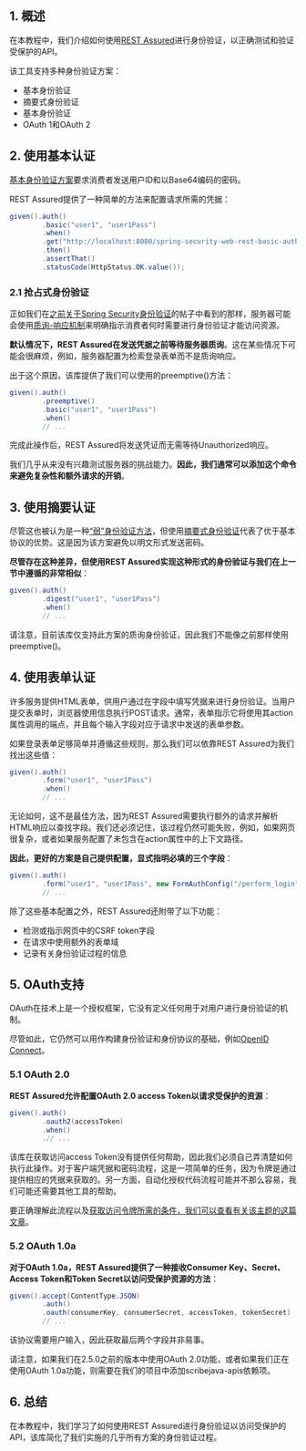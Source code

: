 ## 1. 概述

在本教程中，我们介绍如何使用[REST Assured](RestAssured指南.md)进行身份验证，以正确测试和验证受保护的API。

该工具支持多种身份验证方案：

-   基本身份验证
-   摘要式身份验证
-   基本身份验证
-   OAuth 1和OAuth 2

## 2. 使用基本认证

[基本身份验证方案](https://tools.ietf.org/html/rfc7617)要求消费者发送用户ID和以Base64编码的密码。

REST Assured提供了一种简单的方法来配置请求所需的凭据：

```java
given().auth()
		.basic("user1", "user1Pass")
		.when()
		.get("http://localhost:8080/spring-security-web-rest-basic-auth/api/foos/1")
		.then()
		.assertThat()
		.statusCode(HttpStatus.OK.value());
```

### 2.1 抢占式身份验证

正如我们在[之前关于Spring Security身份验证]()的帖子中看到的那样，服务器可能会使用[质询-响应机制](https://tools.ietf.org/html/rfc2617#section-1.2)来明确指示消费者何时需要进行身份验证才能访问资源。

**默认情况下，REST Assured在发送凭据之前等待服务器质询**。这在某些情况下可能会很麻烦，例如，服务器配置为检索登录表单而不是质询响应。

出于这个原因，该库提供了我们可以使用的preemptive()方法：

```java
given().auth()
        .preemptive()
        .basic("user1", "user1Pass")
        .when()
        // ...
```

完成此操作后，REST Assured将发送凭证而无需等待Unauthorized响应。

我们几乎从来没有兴趣测试服务器的挑战能力。**因此，我们通常可以添加这个命令来避免复杂性和额外请求的开销**。

## 3. 使用摘要认证

尽管这也被认为是一种[“弱”身份验证方法](https://tools.ietf.org/html/rfc2617#section-4.4)，但使用[摘要式身份验证](https://tools.ietf.org/html/rfc7616)代表了优于基本协议的优势。这是因为该方案避免以明文形式发送密码。

**尽管存在这种差异，但使用REST Assured实现这种形式的身份验证与我们在上一节中遵循的非常相似**：

```java
given().auth()
        .digest("user1", "user1Pass")
        .when()
        // ...
```

请注意，目前该库仅支持此方案的质询身份验证，因此我们不能像之前那样使用preemptive()。

## 4. 使用表单认证

许多服务提供HTML表单，供用户通过在字段中填写凭据来进行身份验证。当用户提交表单时，浏览器使用信息执行POST请求。通常，表单指示它将使用其action属性调用的端点，并且每个输入字段对应于请求中发送的表单参数。

如果登录表单足够简单并遵循这些规则，那么我们可以依靠REST Assured为我们找出这些值：

```java
given().auth()
        .form("user1", "user1Pass")
        .when()
        // ...
```

无论如何，这不是最佳方法，因为REST Assured需要执行额外的请求并解析HTML响应以查找字段。我们还必须记住，该过程仍然可能失败，例如，如果网页很复杂，或者如果服务配置了未包含在action属性中的上下文路径。

**因此，更好的方案是自己提供配置，显式指明必填的三个字段**：

```java
given().auth()
        .form("user1", "user1Pass", new FormAuthConfig("/perform_login", "username", "password"))
        // ...
```

除了这些基本配置之外，REST Assured还附带了以下功能：

-   检测或指示网页中的CSRF token字段
-   在请求中使用额外的表单域
-   记录有关身份验证过程的信息

## 5. OAuth支持

OAuth在技术上是一个授权框架，它没有定义任何用于对用户进行身份验证的机制。

尽管如此，它仍然可以用作构建身份验证和身份协议的基础，例如[OpenID Connect]()。

### 5.1 OAuth 2.0

**REST Assured允许配置OAuth 2.0 access Token以请求受保护的资源**：

```java
given().auth()
        .oauth2(accessToken)
        .when()
        .// ...
```

该库在获取访问access Token没有提供任何帮助，因此我们必须自己弄清楚如何执行此操作。对于客户端凭据和密码流程，这是一项简单的任务，因为令牌是通过提供相应的凭据来获取的。另一方面，自动化授权代码流程可能并不那么容易，我们可能还需要其他工具的帮助。

要正确理解此流程以及[获取访问令牌所需的条件，我们可以查看有关该主题的这篇文章]()。

### 5.2 OAuth 1.0a

**对于OAuth 1.0a，REST Assured提供了一种接收Consumer Key、Secret、Access Token和Token Secret以访问受保护资源的方法**：

```java
given().accept(ContentType.JSON)
        .auth()
        .oauth(consumerKey, consumerSecret, accessToken, tokenSecret)
        // ...
```

该协议需要用户输入，因此获取最后两个字段并非易事。

请注意，如果我们在2.5.0之前的版本中使用OAuth 2.0功能，或者如果我们正在使用OAuth 1.0a功能，则需要在我们的项目中添加scribejava-apis依赖项。

## 6. 总结

在本教程中，我们学习了如何使用REST Assured进行身份验证以访问受保护的API，该库简化了我们实施的几乎所有方案的身份验证过程。